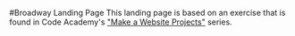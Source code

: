 #Broadway Landing Page
This landing page is based on an exercise that is found in Code Academy's ["Make a Website Projects"](https://www.codecademy.com/courses/html-css-prj) series.  